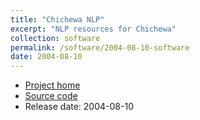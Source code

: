 ```yaml
---
title: "Chichewa NLP"
excerpt: "NLP resources for Chichewa"
collection: software
permalink: /software/2004-08-10-software
date: 2004-08-10
---
```


* [Project home](https://github.com/kscanne/chichewa)
* [Source code](https://github.com/kscanne/chichewa)
* Release date: 2004-08-10
